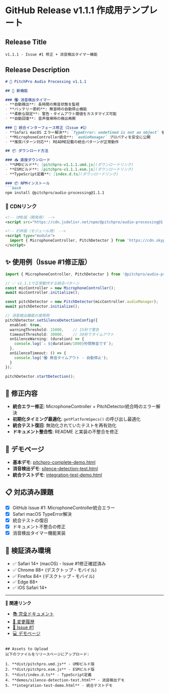# GitHub Release v1.1.1 作成用テンプレート

## Release Title
```
v1.1.1 - Issue #1 修正 + 消音検出タイマー機能
```

## Release Description
```markdown
# 🎵 PitchPro Audio Processing v1.1.1

## 🚀 新機能

### 🔇 消音検出タイマー
- **自動検出**: 長時間の無音状態を監視
- **バッテリー節約**: 無音時の自動停止機能
- **柔軟な設定**: 警告・タイムアウト閾値をカスタマイズ可能
- **自動回復**: 音声復帰時の検出再開

### 🔧 統合インターフェース修正（Issue #1）
- **Safari macOS エラー解決**: `TypeError: undefined is not an object` を完全修正
- **MicrophoneController統合**: `audioManager` プロパティを安全に公開
- **推奨パターン対応**: README記載の統合パターンが正常動作

## 📦 ダウンロード方法

### 📥 直接ダウンロード
- **UMDビルド**: [pitchpro-v1.1.1.umd.js](ダウンロードリンク)
- **ESMビルド**: [pitchpro-v1.1.1.esm.js](ダウンロードリンク)
- **TypeScript定義**: [index.d.ts](ダウンロードリンク)

### 📦 NPMインストール
```bash
npm install @pitchpro/audio-processing@1.1.1
```

### 🔗 CDNリンク
```html
<!-- UMD版（開発用） -->
<script src="https://cdn.jsdelivr.net/npm/@pitchpro/audio-processing@1.1.1/dist/pitchpro.umd.js"></script>

<!-- ESM版（モジュール用） -->
<script type="module">
  import { MicrophoneController, PitchDetector } from 'https://cdn.skypack.dev/@pitchpro/audio-processing@1.1.1';
</script>
```

## ✨ 使用例（Issue #1修正版）

```typescript
import { MicrophoneController, PitchDetector } from '@pitchpro/audio-processing';

// ✅ v1.1.1で正常動作する統合パターン
const micController = new MicrophoneController();
await micController.initialize();

const pitchDetector = new PitchDetector(micController.audioManager);
await pitchDetector.initialize();

// 消音検出機能の使用例
pitchDetector.setSilenceDetectionConfig({
  enabled: true,
  warningThreshold: 15000,    // 15秒で警告
  timeoutThreshold: 30000,    // 30秒でタイムアウト
  onSilenceWarning: (duration) => {
    console.log(`⚠️ ${duration/1000}秒間無音です`);
  },
  onSilenceTimeout: () => {
    console.log('🔇 無音タイムアウト - 自動停止');
  }
});

pitchDetector.startDetection();
```

## 🔧 修正内容

- **統合エラー修正**: MicrophoneController + PitchDetector統合時のエラー解決
- **初期化タイミング最適化**: `getPlatformSpecs()` の呼び出し最適化
- **統合テスト復旧**: 無効化されていたテストを再有効化
- **ドキュメント整合性**: README と実装の不整合を修正

## 🧪 デモページ

- **基本デモ**: [pitchpro-complete-demo.html](demos/index.html)
- **消音検出デモ**: [silence-detection-test.html](demos/silence-detection-test.html)
- **統合テストデモ**: [integration-test-demo.html](integration-test-demo.html)

## 📋 対応済み課題

- [x] GitHub Issue #1: MicrophoneController統合エラー
- [x] Safari macOS TypeError解決
- [x] 統合テストの復旧
- [x] ドキュメント不整合の修正
- [x] 消音検出タイマー機能実装

## 🎯 検証済み環境

- ✅ Safari 14+ (macOS) - Issue #1修正確認済み
- ✅ Chrome 88+ (デスクトップ・モバイル)
- ✅ Firefox 84+ (デスクトップ・モバイル)
- ✅ Edge 88+
- ✅ iOS Safari 14+

---

**🔗 関連リンク**
- [📚 完全ドキュメント](README.md)
- [🔄 変更履歴](CHANGELOG.md)
- [🐛 Issue #1](https://github.com/kiyopi/pitchpro-audio-processing/issues/1)
- [💻 デモページ](https://kiyopi.github.io/pitchpro-audio-processing/)
```

## Assets to Upload
以下のファイルをリリースページにアップロード:

1. **dist/pitchpro.umd.js** - UMDビルド版
2. **dist/pitchpro.esm.js** - ESMビルド版  
3. **dist/index.d.ts** - TypeScript定義
4. **demos/silence-detection-test.html** - 消音検出デモ
5. **integration-test-demo.html** - 統合テストデモ
```